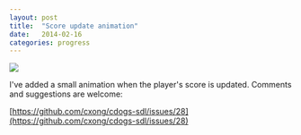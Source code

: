 ```yaml
---
layout: post
title:  "Score update animation"
date:   2014-02-16
categories: progress
---
```

![](https://raw.githubusercontent.com/cxong/cdogs-sdl/gh-pages/_posts/scores.gif)

I've added a small animation when the player's score is updated. Comments and suggestions are welcome:

[https://github.com/cxong/cdogs-sdl/issues/28](https://github.com/cxong/cdogs-sdl/issues/28)